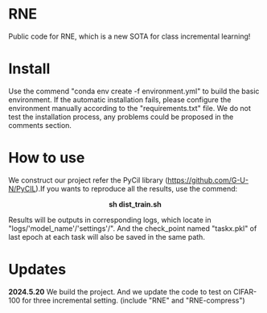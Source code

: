 # RNE
Public code for RNE, which is a new SOTA for class incremental learning!

# Install
Use the commend "conda env create -f environment.yml" to build the basic environment.
If the automatic installation fails, please configure the environment manually according to the "requirements.txt" file. We do not test the installation process, any problems could be proposed in the comments section.

# How to use
We construct our project refer the PyCil library (https://github.com/G-U-N/PyCIL).If you wants to reproduce all the results, use the commend:

<p align="center"><strong>sh dist_train.sh</strong></p>
  
Results will be outputs in corresponding logs, which locate in "logs/'model_name'/'settings'/". And the check_point named "taskx.pkl" of last epoch at each task will also be saved in the same path.

# Updates
**2024.5.20** We build the project. And we update the code to test on CIFAR-100 for three incremental setting. (include "RNE" and "RNE-compress")
